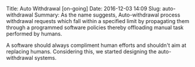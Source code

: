 Title: Auto Withdrawal [on-going]
Date: 2016-12-03 14:09
Slug: auto-withdrawal
Summary: As the name suggests, Auto-withdrawal process withdrawal requests which fall within a specified limit by propagating them through a programmed software policies thereby offloading manual task performed by humans.

A software should always compliment human efforts and shouldn't aim at replacing humans. Considering this, we started designing the auto-withdrawal systems.
